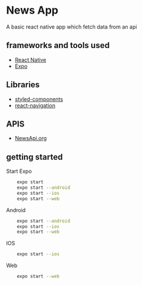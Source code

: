 # News App
A basic react native app which fetch data from an api

## frameworks and tools used
- [React Native](https://reactnative.dev/)
- [Expo](https://expo.io/)

## Libraries
- [styled-components](https://styled-components.com/)
- [react-navigation](https://reactnavigation.org/)

## APIS
- [NewsApi.org](https://newsapi.org/docs/get-started#search)

## getting started
Start Expo

```sh
    expo start
    expo start --android
    expo start --ios
    expo start --web
```
Android

```sh
    expo start --android
    expo start --ios
    expo start --web
```
IOS

```sh
    expo start --ios
```

Web

```sh
    expo start --web
```

